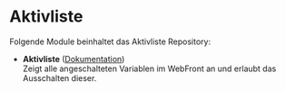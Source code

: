# Aktivliste

Folgende Module beinhaltet das Aktivliste Repository:

- __Aktivliste__ ([Dokumentation](Aktivliste))  
	Zeigt alle angeschalteten Variablen im WebFront an und erlaubt das Ausschalten dieser.
